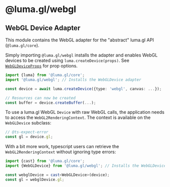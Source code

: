 # @luma.gl/webgl

## WebGL Device Adapter

This module contains the WebGL adapter for the "abstract" luma.gl API (`@luma.gl/core`).

Simply importing `@luma.gl/webgl` installs the adapter and enables WebGL devices to
be created using `luma.createDevice(props)`. See [`WebGLDeviceProps`](../core/device#webgldeviceprops) for prop options.

```typescript
import {luma} from '@luma.gl/core';
import '@luma.gl/webgl'; // Installs the WebGLDevice adapter

const device = await luma.createDevice({type: 'webgl', canvas: ...});

// Resources can now be created
const buffer = device.createBuffer(...);
```

To use a luma.gl WebGL `Device` with raw WebGL calls, the application needs to access
the `WebGL2RenderingContext`. The context is available on the `WebGLDevice` subclass:

```typescript
// @ts-expect-error
const gl = device.gl;
```

With a bit more work, typescript users can retrieve the `WebGL2RenderingContext`
without ignoring type errors:

```typescript
import {cast} from '@luma.gl/core';
import {WebGLDevice} from '@luma.gl/webgl'; // Installs the WebGLDevice adapter

const webglDevice = cast<WebGLDevice>(device);
const gl = webglDevice.gl;
```
